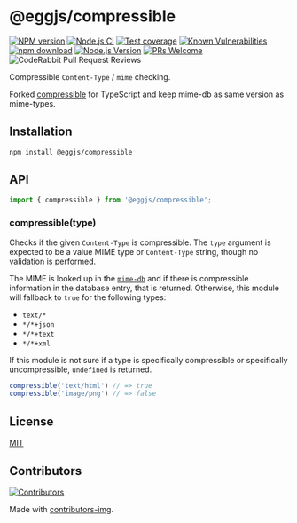 # @eggjs/compressible

[![NPM version][npm-image]][npm-url]
[![Node.js CI](https://github.com/eggjs/compressible/actions/workflows/nodejs.yml/badge.svg)](https://github.com/eggjs/compressible/actions/workflows/nodejs.yml)
[![Test coverage][codecov-image]][codecov-url]
[![Known Vulnerabilities][snyk-image]][snyk-url]
[![npm download][download-image]][download-url]
[![Node.js Version](https://img.shields.io/node/v/@eggjs/compressible.svg?style=flat)](https://nodejs.org/en/download/)
[![PRs Welcome](https://img.shields.io/badge/PRs-welcome-brightgreen.svg?style=flat-square)](https://makeapullrequest.com)
![CodeRabbit Pull Request Reviews](https://img.shields.io/coderabbit/prs/github/eggjs/compressible)

[npm-image]: https://img.shields.io/npm/v/@eggjs/compressible.svg?style=flat-square
[npm-url]: https://npmjs.org/package/@eggjs/compressible
[codecov-image]: https://img.shields.io/codecov/c/github/eggjs/compressible.svg?style=flat-square
[codecov-url]: https://codecov.io/github/eggjs/compressible?branch=master
[snyk-image]: https://snyk.io/test/npm/@eggjs/compressible/badge.svg?style=flat-square
[snyk-url]: https://snyk.io/test/npm/@eggjs/compressible
[download-image]: https://img.shields.io/npm/dm/@eggjs/compressible.svg?style=flat-square
[download-url]: https://npmjs.org/package/@eggjs/compressible

Compressible `Content-Type` / `mime` checking.

Forked [compressible](https://github.com/jshttp/compressible) for TypeScript and keep mime-db as same version as mime-types.

## Installation

```sh
npm install @eggjs/compressible
```

## API

```ts
import { compressible } from '@eggjs/compressible';
```

### compressible(type)

Checks if the given `Content-Type` is compressible. The `type` argument is expected
to be a value MIME type or `Content-Type` string, though no validation is performed.

The MIME is looked up in the [`mime-db`](https://www.npmjs.com/package/mime-db) and
if there is compressible information in the database entry, that is returned. Otherwise,
this module will fallback to `true` for the following types:

* `text/*`
* `*/*+json`
* `*/*+text`
* `*/*+xml`

If this module is not sure if a type is specifically compressible or specifically
uncompressible, `undefined` is returned.

```ts
compressible('text/html') // => true
compressible('image/png') // => false
```

## License

[MIT](LICENSE)

## Contributors

[![Contributors](https://contrib.rocks/image?repo=eggjs/compressible)](https://github.com/eggjs/compressible/graphs/contributors)

Made with [contributors-img](https://contrib.rocks).

